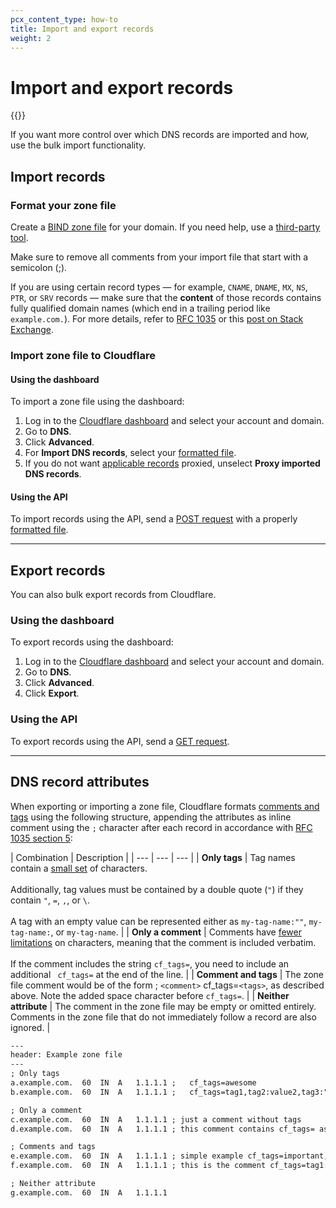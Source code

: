 ```yaml
---
pcx_content_type: how-to
title: Import and export records
weight: 2
---
```


# Import and export records

{{<render file="_import-scan-info.md">}}
<br/>

If you want more control over which DNS records are imported and how, use the bulk import functionality.

## Import records

### Format your zone file

Create a [BIND zone file](https://en.wikipedia.org/wiki/Zone_file) for your domain. If you need help, use a [third-party tool](https://pgl.yoyo.org/as/bind-zone-file-creator.php).

Make sure to remove all comments from your import file that start with a semicolon (;).

If you are using certain record types — for example, `CNAME`, `DNAME`, `MX`, `NS`, `PTR`, or `SRV` records — make sure that the **content** of those records contains fully qualified domain names (which end in a trailing period like `example.com.`). For more details, refer to [RFC 1035](https://www.rfc-editor.org/rfc/rfc1035#section-5.1) or this [post on Stack Exchange](https://superuser.com/questions/348282/fqdn-format-in-bind-zone#348284).

### Import zone file to Cloudflare

#### Using the dashboard

To import a zone file using the dashboard:

1.  Log in to the [Cloudflare dashboard](https://dash.cloudflare.com) and select your account and domain.
2.  Go to **DNS**.
3.  Click **Advanced**.
4.  For **Import DNS records**, select your [formatted file](#format-your-zone-file).
5.  If you do not want [applicable records](/dns/manage-dns-records/reference/proxied-dns-records/) proxied, unselect **Proxy imported DNS records**.

#### Using the API

To import records using the API, send a [POST request](https://developers.cloudflare.com/api/operations/dns-records-for-a-zone-import-dns-records) with a properly [formatted file](#format-your-zone-file).

---

## Export records

You can also bulk export records from Cloudflare.

### Using the dashboard

To export records using the dashboard:

1.  Log in to the [Cloudflare dashboard](https://dash.cloudflare.com) and select your account and domain.
2.  Go to **DNS**.
3.  Click **Advanced**.
4.  Click **Export**.

### Using the API

To export records using the API, send a [GET request](https://developers.cloudflare.com/api/operations/dns-records-for-a-zone-export-dns-records).

---

## DNS record attributes

When exporting or importing a zone file, Cloudflare formats [comments and tags](/dns/manage-dns-records/reference/record-attributes/) using the following structure, appending the attributes as inline comment using the `;` character after each record in accordance with [RFC 1035 section 5](https://datatracker.ietf.org/doc/html/rfc1035#section-5-1):

| Combination | Description |
| --- | --- | --- |
| **Only tags** | Tag names contain a [small set](/dns/manage-dns-records/reference/record-attributes/#tags) of characters.<br/><br/>Additionally, tag values must be contained by a double quote (`"`) if they contain `"`, `=`, `,`, or `\`.<br/><br/>A tag with an empty value can be represented either as `my-tag-name:""`, `my-tag-name:`, or `my-tag-name`. | 
| **Only a comment** | Comments have [fewer limitations](/dns/manage-dns-records/reference/record-attributes/#comments) on characters, meaning that the comment is included verbatim.<br/><br/>If the comment includes the string `cf_tags=`, you need to include an additional ` cf_tags=` at the end of the line. |
| **Comment and tags** | The zone file comment would be of the form ; `<comment>` cf_tags=`<tags>`, as described above. Note the added space character before `cf_tags=`. |
| **Neither attribute** | The comment in the zone file may be empty or omitted entirely. Comments in the zone file that do not immediately follow a record are also ignored. | 

```txt
---
header: Example zone file
---
; Only tags
a.example.com.  60  IN  A   1.1.1.1 ;   cf_tags=awesome
b.example.com.  60  IN  A   1.1.1.1 ;   cf_tags=tag1,tag2:value2,tag3:"value,with,commas"

; Only a comment
c.example.com.  60  IN  A   1.1.1.1 ; just a comment without tags
d.example.com.  60  IN  A   1.1.1.1 ; this comment contains cf_tags= as text cf_tags=

; Comments and tags
e.example.com.  60  IN  A   1.1.1.1 ; simple example cf_tags=important,ticket:RM-12308
f.example.com.  60  IN  A   1.1.1.1 ; this is the comment cf_tags=tag1:value1,tag2:value2,tag-without-value,another-tag-without-value,tag-with-quoted-value:"because of the comma, quotes are needed"

; Neither attribute
g.example.com.  60  IN  A   1.1.1.1
```